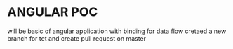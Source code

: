 # ANGULAR POC
will be basic of angular application with binding for data flow
cretaed a new branch for tet and create pull request on master

